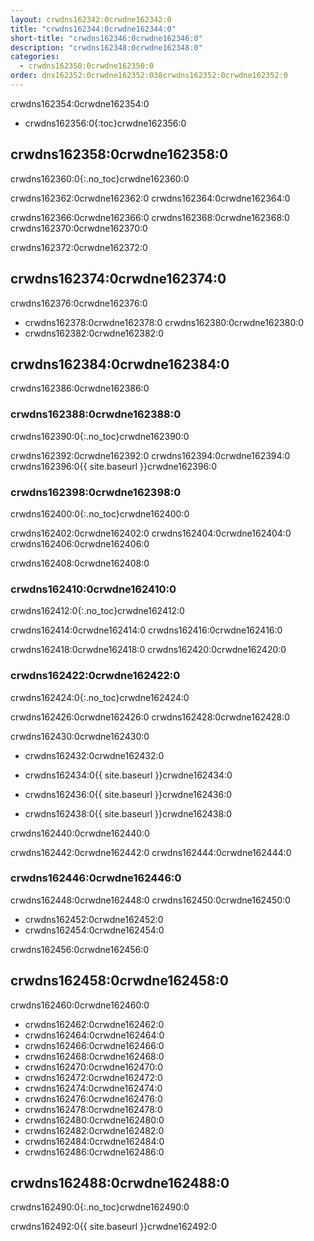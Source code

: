 ```yaml
---
layout: crwdns162342:0crwdne162342:0
title: "crwdns162344:0crwdne162344:0"
short-title: "crwdns162346:0crwdne162346:0"
description: "crwdns162348:0crwdne162348:0"
categories:
  - crwdns162350:0crwdne162350:0
order: dns162352:0crwdne162352:038crwdns162352:0crwdne162352:0
---
```


crwdns162354:0crwdne162354:0

- crwdns162356:0{:toc}crwdne162356:0

## crwdns162358:0crwdne162358:0

crwdns162360:0{:.no_toc}crwdne162360:0

crwdns162362:0crwdne162362:0 crwdns162364:0crwdne162364:0

crwdns162366:0crwdne162366:0 crwdns162368:0crwdne162368:0 crwdns162370:0crwdne162370:0

crwdns162372:0crwdne162372:0

## crwdns162374:0crwdne162374:0

crwdns162376:0crwdne162376:0

- crwdns162378:0crwdne162378:0 crwdns162380:0crwdne162380:0
- crwdns162382:0crwdne162382:0

## crwdns162384:0crwdne162384:0

crwdns162386:0crwdne162386:0

### crwdns162388:0crwdne162388:0

crwdns162390:0{:.no_toc}crwdne162390:0

crwdns162392:0crwdne162392:0 crwdns162394:0crwdne162394:0 crwdns162396:0{{ site.baseurl }}crwdne162396:0

### crwdns162398:0crwdne162398:0

crwdns162400:0{:.no_toc}crwdne162400:0

crwdns162402:0crwdne162402:0 crwdns162404:0crwdne162404:0 crwdns162406:0crwdne162406:0

crwdns162408:0crwdne162408:0

### crwdns162410:0crwdne162410:0

crwdns162412:0{:.no_toc}crwdne162412:0

crwdns162414:0crwdne162414:0 crwdns162416:0crwdne162416:0

crwdns162418:0crwdne162418:0 crwdns162420:0crwdne162420:0

### crwdns162422:0crwdne162422:0

crwdns162424:0{:.no_toc}crwdne162424:0

crwdns162426:0crwdne162426:0 crwdns162428:0crwdne162428:0

crwdns162430:0crwdne162430:0

- crwdns162432:0crwdne162432:0

- crwdns162434:0{{ site.baseurl }}crwdne162434:0

- crwdns162436:0{{ site.baseurl }}crwdne162436:0

- crwdns162438:0{{ site.baseurl }}crwdne162438:0

crwdns162440:0crwdne162440:0

crwdns162442:0crwdne162442:0 crwdns162444:0crwdne162444:0

### crwdns162446:0crwdne162446:0

crwdns162448:0crwdne162448:0 crwdns162450:0crwdne162450:0

- crwdns162452:0crwdne162452:0
- crwdns162454:0crwdne162454:0

crwdns162456:0crwdne162456:0

## crwdns162458:0crwdne162458:0

crwdns162460:0crwdne162460:0

- crwdns162462:0crwdne162462:0 
- crwdns162464:0crwdne162464:0
- crwdns162466:0crwdne162466:0
- crwdns162468:0crwdne162468:0 
- crwdns162470:0crwdne162470:0
- crwdns162472:0crwdne162472:0
- crwdns162474:0crwdne162474:0
- crwdns162476:0crwdne162476:0
- crwdns162478:0crwdne162478:0
- crwdns162480:0crwdne162480:0
- crwdns162482:0crwdne162482:0
- crwdns162484:0crwdne162484:0
- crwdns162486:0crwdne162486:0

## crwdns162488:0crwdne162488:0

crwdns162490:0{:.no_toc}crwdne162490:0

crwdns162492:0{{ site.baseurl }}crwdne162492:0